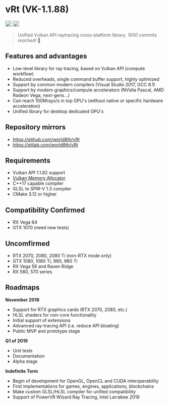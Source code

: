 # vRt (VK-1.1.88)

<a href="https://gitter.im/world8th/vRt?utm_source=badge&utm_medium=badge&utm_campaign=pr-badge&utm_content=badge" target="_blank" title="Gitter"><img src="https://badges.gitter.im/world8th/vRt.svg" alt="Gitter.RT" height="20px"/></a>
<a href="https://etherdonation.com/d?to=0xd9b022cdf82ee7eab9b17c7d85c3ba005e288383" target="_blank" title="Donate ETH"><img src="https://etherdonation.com/i/btn/donate-btn.png" alt="Donate.ETH" height="20px"/></a>

> Unified Vulkan API raytracing cross-platform library.
> *1000 commits reached!* 🔰

## Features and advantages

- Low-level library for ray tracing, based on Vulkan API (compute workflow)
- Reduced overheads, single command buffer support, highly optimized
- Support by common modern compilers (Visual Studio 2017, GCC 8.1)
- Support by modern graphics/compute accelerators (NVidia Pascal, AMD Radeon Vega, next-gens...)
- Can reach 100Mrays/s in top GPU's (without native or specific hardware acceleration)
- Unified library for desktop dedicated GPU's

## Repository mirrors

- https://github.com/world8th/vRt
- https://gitlab.com/world8th/vRt

## Requirements

- Vulkan API 1.1.82 support
- [Vulkan Memory Allocator](https://github.com/GPUOpen-LibrariesAndSDKs/VulkanMemoryAllocator)
- C++17 capable compiler
- GLSL to SPIR-V 1.3 compiler
- CMake 3.12 or higher

## Compatibility Confirmed

- RX Vega 64
- GTX 1070 (need new tests)

## Uncomfirmed

- RTX 2070, 2080, 2080 Ti (non-RTX mode only)
- GTX 1080, 1080 Ti, 980, 980 Ti
- RX Vega 56 and Raven Ridge
- RX 580, 570 series

## Roadmaps

**November 2018**

- Support for RTX graphics cards (RTX 2070, 2080, etc.)
- HLSL shaders for non-core functionality
- Initial support of extensions
- Advanced ray-tracing API (i.e. reduce API bloating)
- Public MVP and prototype stage

**Q1 of 2019**

- Unit tests
- Documentation
- Alpha stage

**Indefinite Term**

- Begin of development for OpenGL, OpenCL and CUDA interoperability
- First implementations for games, engines, applications, blockchains
- Make custom GLSL/HLSL compiler for unified compatibility
- Support of PowerVR Wizard Ray Tracing, Intel Larrabee 2019
